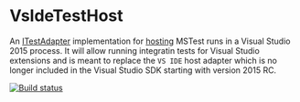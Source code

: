 # VsIdeTestHost

An [ITestAdapter](https://msdn.microsoft.com/en-us/library/microsoft.visualstudio.testtools.testadapter.itestadapter.aspx) 
implementation for [hosting](https://msdn.microsoft.com/en-us/library/bb166558.aspx) MSTest runs in a Visual Studio 2015 
process. It will allow running integratin tests for Visual Studio extensions and is meant to replace the `VS IDE` host 
adapter which is no longer included in the Visual Studio SDK starting with version 2015 RC.

[![Build status](https://ci.appveyor.com/api/projects/status/github/olegsych/vsidetesthost?branch=develop&retina=true)](https://ci.appveyor.com/project/olegsych/vsidetesthost/branch/develop)
